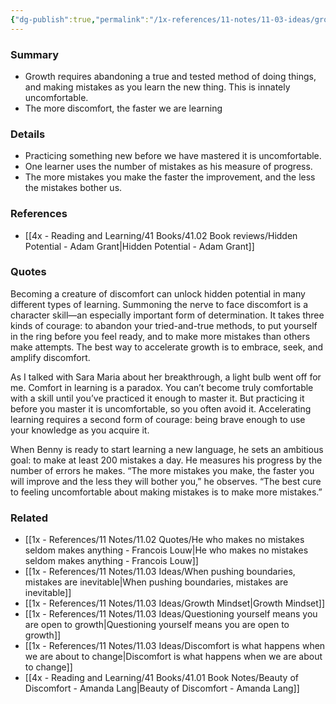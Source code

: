 ```yaml
---
{"dg-publish":true,"permalink":"/1x-references/11-notes/11-03-ideas/growth-is-uncomfortable/","title":"Growth is uncomfortable","created":"2024-05-22T19:42:25.469+03:00","updated":"2024-05-22T19:48:21.665+03:00"}
---
```



### Summary
- Growth requires abandoning a true and tested method of doing things, and making mistakes as you learn the new thing. This is innately uncomfortable.
- The more discomfort, the faster we are learning

### Details
- Practicing something new before we have mastered it is uncomfortable.
- One learner uses the number of mistakes as his measure of progress.
- The more mistakes you make the faster the improvement, and the less the mistakes bother us.

### References
- [[4x - Reading and Learning/41 Books/41.02 Book reviews/Hidden Potential - Adam Grant\|Hidden Potential - Adam Grant]]

### Quotes
Becoming a creature of discomfort can unlock hidden potential in many different types of learning. Summoning the nerve to face discomfort is a character skill—an especially important form of determination. It takes three kinds of courage: to abandon your tried-and-true methods, to put yourself in the ring before you feel ready, and to make more mistakes than others make attempts. The best way to accelerate growth is to embrace, seek, and amplify discomfort.

As I talked with Sara Maria about her breakthrough, a light bulb went off for me. Comfort in learning is a paradox. You can’t become truly comfortable with a skill until you’ve practiced it enough to master it. But practicing it before you master it is uncomfortable, so you often avoid it. Accelerating learning requires a second form of courage: being brave enough to use your knowledge as you acquire it.

When Benny is ready to start learning a new language, he sets an ambitious goal: to make at least 200 mistakes a day. He measures his progress by the number of errors he makes. “The more mistakes you make, the faster you will improve and the less they will bother you,” he observes. “The best cure to feeling uncomfortable about making mistakes is to make more mistakes.”

### Related
- [[1x - References/11 Notes/11.02 Quotes/He who makes no mistakes seldom makes anything - Francois Louw\|He who makes no mistakes seldom makes anything - Francois Louw]]
- [[1x - References/11 Notes/11.03 Ideas/When pushing boundaries, mistakes are inevitable\|When pushing boundaries, mistakes are inevitable]]
- [[1x - References/11 Notes/11.03 Ideas/Growth Mindset\|Growth Mindset]]
- [[1x - References/11 Notes/11.03 Ideas/Questioning yourself means you are open to growth\|Questioning yourself means you are open to growth]]
- [[1x - References/11 Notes/11.03 Ideas/Discomfort is what happens when we are about to change\|Discomfort is what happens when we are about to change]]
- [[4x - Reading and Learning/41 Books/41.01 Book Notes/Beauty of Discomfort - Amanda Lang\|Beauty of Discomfort - Amanda Lang]]